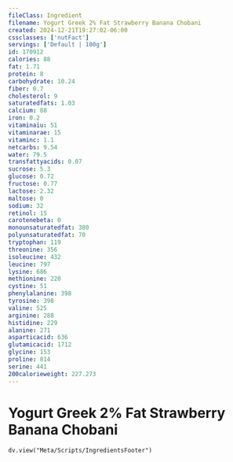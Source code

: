 ```yaml
---
fileClass: Ingredient
filename: Yogurt Greek 2% Fat Strawberry Banana Chobani
created: 2024-12-21T19:27:02-06:00
cssclasses: ['nutFact']
servings: ['Default | 100g']
id: 170912
calories: 88
fat: 1.71
protein: 8
carbohydrate: 10.24
fiber: 0.7
cholesterol: 9
saturatedfats: 1.03
calcium: 88
iron: 0.2
vitaminaiu: 51
vitaminarae: 15
vitaminc: 1.1
netcarbs: 9.54
water: 79.5
transfattyacids: 0.07
sucrose: 5.3
glucose: 0.72
fructose: 0.77
lactose: 2.32
maltose: 0
sodium: 32
retinol: 15
carotenebeta: 0
monounsaturatedfat: 380
polyunsaturatedfat: 70
tryptophan: 119
threonine: 356
isoleucine: 432
leucine: 797
lysine: 686
methionine: 220
cystine: 51
phenylalanine: 398
tyrosine: 398
valine: 525
arginine: 288
histidine: 229
alanine: 271
asparticacid: 636
glutamicacid: 1712
glycine: 153
proline: 814
serine: 441
200calorieweight: 227.273
---
```


# Yogurt Greek 2% Fat Strawberry Banana Chobani

```dataviewjs
dv.view("Meta/Scripts/IngredientsFooter")
```